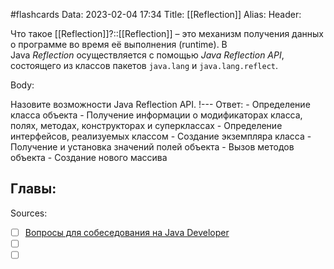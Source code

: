 #flashcards
Data: 2023-02-04 17:34
Title: [[Reflection]]
Alias:
Header:

Что такое [[Reflection]]?::[[Reflection]] – это механизм получения данных о программе во время её выполнения (runtime). В Java _Reflection_ осуществляется с помощью _Java Reflection API_, состоящего из классов пакетов `java.lang` и `java.lang.reflect`.
<!--SR:!2023-03-14,3,270-->




Body:


Назовите возможности Java Reflection API.
!---
Ответ:
	- Определение класса объекта
	- Получение информации о модификаторах класса, полях, методах, конструкторах и суперклассах
	- Определение интерфейсов, реализуемых классом
	- Создание экземпляра класса
	- Получение и установка значений полей объекта
	- Вызов методов объекта
	- Создание нового массива
<!--SR:!2023-03-14,3,170-->




Главы:
-


Sources:
- [ ] [Вопросы для собеседования на Java Developer](https://github.com/enhorse/java-interview/blob/master/README.md#%D0%9E%D0%9E%D0%9F)
- [ ] []()
- [ ] []()
